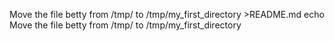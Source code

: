 Move the file betty from /tmp/ to /tmp/my_first_directory >README.md
echo Move the file betty from /tmp/ to /tmp/my_first_directory

